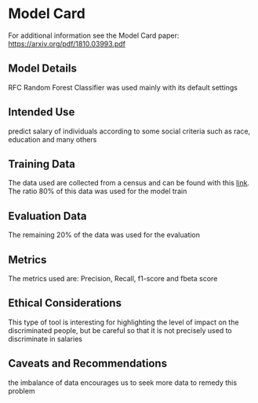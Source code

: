 # Model Card

For additional information see the Model Card paper: https://arxiv.org/pdf/1810.03993.pdf

## Model Details
RFC Random Forest Classifier was used mainly with its default settings 

## Intended Use
predict salary of individuals according to some social criteria such as race, education and many others

## Training Data
The data used are collected from a census and can be found with this [link](https://archive.ics.uci.edu/ml/datasets/census+income). The ratio 80% of this data was used for the model train

## Evaluation Data
The remaining 20% of the data was used for the evaluation

## Metrics
The metrics used are: Precision, Recall, f1-score and fbeta score

## Ethical Considerations
This type of tool is interesting for highlighting the level of impact on the discriminated people,
but be careful so that it is not precisely used to discriminate in salaries 

## Caveats and Recommendations
the imbalance of data encourages us to seek more data to remedy this problem

